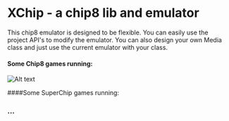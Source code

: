 # XChip - a chip8 lib and emulator
This chip8 emulator is designed to be flexible.
You can easily use the project API's to modify the emulator.
You can also design your own Media class and just use the current emulator with your class.

#### Some Chip8 games running:
![Alt text](https://github.com/dhustkoder/XChip/blob/master/Tools/Images/BRIX.png?raw=true "Optional Title")

####Some SuperChip games running:
### ...

